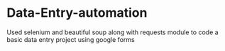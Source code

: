 # Data-Entry-automation
Used selenium and beautiful soup along with requests module to code a basic data entry project using google forms

